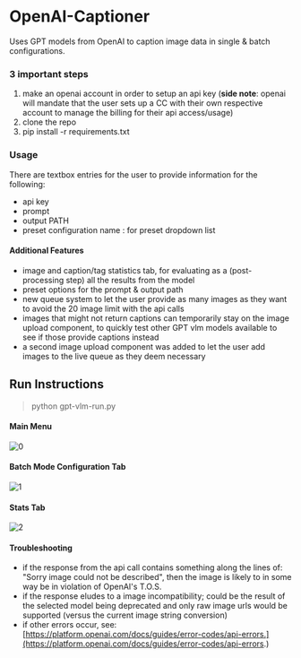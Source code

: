 # OpenAI-Captioner
Uses GPT models from OpenAI to caption image data in single &amp; batch configurations.

### 3 important steps
1. make an openai account in order to setup an api key (**side note**: openai will mandate that the user sets up a CC with their own respective account to manage the billing for their api access/usage)
2. clone the repo
3. pip install -r requirements.txt

### Usage
There are textbox entries for the user to provide information for the following:
- api key
- prompt
- output PATH
- preset configuration name : for preset dropdown list

#### Additional Features
- image and caption/tag statistics tab, for evaluating as a (post-processing step) all the results from the model
- preset options for the prompt & output path
- new queue system to let the user provide as many images as they want to avoid the 20 image limit with the api calls
- images that might not return captions can temporarily stay on the image upload component, to quickly test other GPT vlm models available to see if those provide captions instead
- a second image upload component was added to let the user add images to the live queue as they deem necessary

## Run Instructions
> python gpt-vlm-run.py

#### Main Menu
![0](https://github.com/x-CK-x/OpenAI-Captioner/assets/48079849/2d6c80a9-119e-4582-a803-38f52a5531ee)


#### Batch Mode Configuration Tab
![1](https://github.com/x-CK-x/OpenAI-Captioner/assets/48079849/1834b23a-a69d-4322-bd86-048da6a6915a)


#### Stats Tab
![2](https://github.com/x-CK-x/OpenAI-Captioner/assets/48079849/957bfcc3-0e2f-4fb1-ac4b-e7031783abd3)


#### Troubleshooting

- if the response from the api call contains something along the lines of: "Sorry image could not be described", then the image is likely to in some way be in violation of OpenAI's T.O.S.
- if the response eludes to a image incompatibility; could be the result of the selected model being deprecated and only raw image urls would be supported (versus the current image string conversion)
- if other errors occur, see: [https://platform.openai.com/docs/guides/error-codes/api-errors.](https://platform.openai.com/docs/guides/error-codes/api-errors.)
